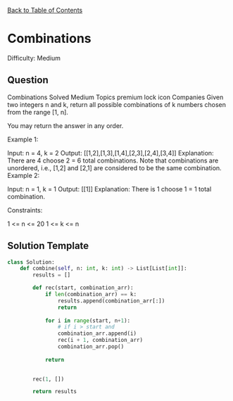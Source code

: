 [Back to Table of Contents](../../README.md)

# Combinations
Difficulty: Medium

## Question
Combinations
Solved
Medium
Topics
premium lock icon
Companies
Given two integers n and k, return all possible combinations of k numbers chosen from the range [1, n].

You may return the answer in any order.

 

Example 1:

Input: n = 4, k = 2
Output: [[1,2],[1,3],[1,4],[2,3],[2,4],[3,4]]
Explanation: There are 4 choose 2 = 6 total combinations.
Note that combinations are unordered, i.e., [1,2] and [2,1] are considered to be the same combination.
Example 2:

Input: n = 1, k = 1
Output: [[1]]
Explanation: There is 1 choose 1 = 1 total combination.
 

Constraints:

1 <= n <= 20
1 <= k <= n

## Solution Template
```python
class Solution:
    def combine(self, n: int, k: int) -> List[List[int]]:
        results = []

        def rec(start, combination_arr):
            if len(combination_arr) == k:
                results.append(combination_arr[:])
                return
            
            for i in range(start, n+1):
                # if i > start and 
                combination_arr.append(i)
                rec(i + 1, combination_arr)
                combination_arr.pop()
            
            return

        
        rec(1, [])

        return results
```
